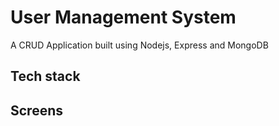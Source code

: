 # User Management System
A CRUD Application built using Nodejs, Express and MongoDB


## Tech stack

## Screens